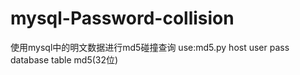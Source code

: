 # mysql-Password-collision
使用mysql中的明文数据进行md5碰撞查询
use:md5.py host user pass database table md5(32位)
